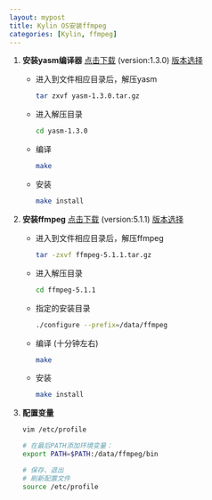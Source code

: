 ```yaml
---
layout: mypost
title: Kylin OS安装ffmpeg
categories: [Kylin, ffmpeg]
---
```




1. **安装yasm编译器**  [点击下载](http://www.tortall.net/projects/yasm/releases/yasm-1.3.0.tar.gz) (version:1.3.0) [版本选择](http://www.tortall.net/projects/yasm/releases/)

   - 进入到文件相应目录后，解压yasm

     ```bash
     tar zxvf yasm-1.3.0.tar.gz
     ```

   - 进入解压目录

     ```bash
     cd yasm-1.3.0
     ```

   - 编译

     ```bash
     make
     ```

   - 安装

     ```bash
     make install
     ```

2. **安装ffmpeg**  [点击下载](http://www.ffmpeg.org/releases/ffmpeg-5.1.1.tar.gz) (version:5.1.1)  [版本选择](http://www.ffmpeg.org/releases/)

   - 进入到文件相应目录后，解压ffmpeg
   
     ```bash
     tar -zxvf ffmpeg-5.1.1.tar.gz
     ```
   
   - 进入解压目录
   
     ```bash
     cd ffmpeg-5.1.1
     ```
   
   - 指定的安装目录
   
     ```bash
     ./configure --prefix=/data/ffmpeg
     ```
   
   - 编译 (十分钟左右)
   
     ```bash
     make
     ```
   
   - 安装
   
     ```bash
     make install
     ```
   
3. **配置变量** 
   
   ```bash
   vim /etc/profile
   
   # 在最后PATH添加环境变量：
   export PATH=$PATH:/data/ffmpeg/bin
   
   # 保存、退出
   # 刷新配置文件
   source /etc/profile 
   ```